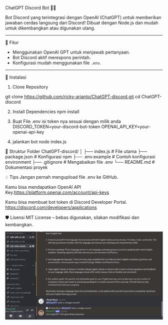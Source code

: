 ChatGPT Discord Bot 🤖💬

Bot Discord yang terintegrasi dengan OpenAI (ChatGPT) untuk memberikan jawaban cerdas langsung dari Discord! Dibuat dengan Node.js dan mudah untuk dikembangkan atau digunakan ulang.

---
🚀 Fitur

- Menggunakan OpenAI GPT untuk menjawab pertanyaan.
- Bot Discord aktif merespons perintah.
- Konfigurasi mudah menggunakan file `.env`.

---
🔧 Instalasi

1. Clone Repository

git clone https://github.com/ricky-arianto/ChatGPT-discord.git
cd ChatGPT-discord

2. Install Dependencies
npm install

3. Buat File .env
 isi token nya sesuai dengan milik anda
DISCORD_TOKEN=your-discord-bot-token
OPENAI_API_KEY=your-openai-api-key

4. jalankan bot
node index.js

📁 Struktur Folder
ChatGPT-discord/
│
├── index.js             # File utama
├── package.json         # Konfigurasi npm
├── .env.example         # Contoh konfigurasi environment
├── .gitignore           # Mengabaikan file .env
└── README.md            # Dokumentasi proyek

💡 Tips
Jangan pernah mengupload file .env ke GitHub.

Kamu bisa mendapatkan OpenAI API Key.https://platform.openai.com/account/api-keys

Kamu bisa membuat bot token di Discord Developer Portal. https://discord.com/developers/applications


🛡️ Lisensi
MIT License – bebas digunakan, silakan modifikasi dan kembangkan.

![Contoh Bot](./contohhh.png)
